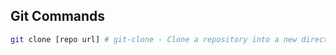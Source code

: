 ## Git Commands

```bash
git clone [repo url] # git-clone - Clone a repository into a new directory
```
